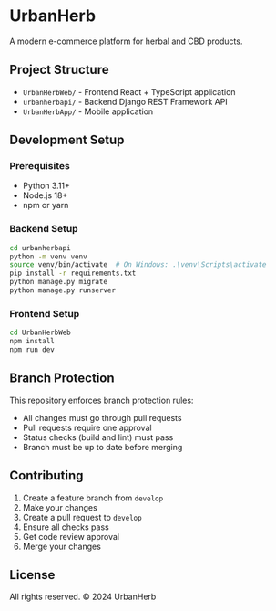 # UrbanHerb

A modern e-commerce platform for herbal and CBD products.

## Project Structure

- `UrbanHerbWeb/` - Frontend React + TypeScript application
- `urbanherbapi/` - Backend Django REST Framework API
- `UrbanHerbApp/` - Mobile application

## Development Setup

### Prerequisites

- Python 3.11+
- Node.js 18+
- npm or yarn

### Backend Setup

```bash
cd urbanherbapi
python -m venv venv
source venv/bin/activate  # On Windows: .\venv\Scripts\activate
pip install -r requirements.txt
python manage.py migrate
python manage.py runserver
```

### Frontend Setup

```bash
cd UrbanHerbWeb
npm install
npm run dev
```

## Branch Protection

This repository enforces branch protection rules:

- All changes must go through pull requests
- Pull requests require one approval
- Status checks (build and lint) must pass
- Branch must be up to date before merging

## Contributing

1. Create a feature branch from `develop`
2. Make your changes
3. Create a pull request to `develop`
4. Ensure all checks pass
5. Get code review approval
6. Merge your changes

## License

All rights reserved. © 2024 UrbanHerb
